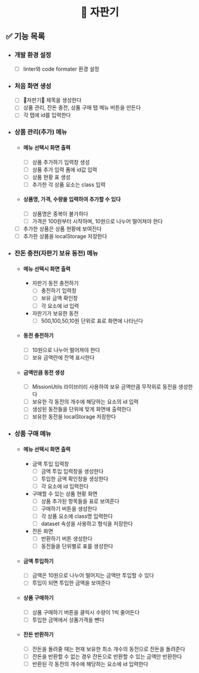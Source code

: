 <h1 align="middle">🥤 자판기</h1>

## ✅ 기능 목록

-   ### 개발 환경 설정

    -   [ ] linter와 code formater 환경 설정

-   ### 처음 화면 생성

    -   [ ] 🥤자판기🥤 제목을 생성한다
    -   [ ] 상품 관리, 잔돈 충전, 상품 구매 탭 메뉴 버튼을 만든다
    -   [ ] 각 탭에 id를 입력한다

-   ### 상품 관리(추가) 메뉴

    -   #### 메뉴 선택시 화면 출력
        -   [ ] 상품 추가하기 입력창 생성
        -   [ ] 상품 추가 입력 폼에 id값 입력
        -   [ ] 상품 현황 표 생성
        -   [ ] 추가한 각 상품 요소는 class 입력
    -   #### 상품명, 가격, 수량을 입력하여 추가할 수 있다
        -   [ ] 상품명은 중복이 불가하다
        -   [ ] 가격은 100원부터 시작하며, 10원으로 나누어 떨어져야 한다
    -   [ ] 추가한 상품은 상품 현황에 보여진다
    -   [ ] 추가한 상품을 localStorage 저장한다

-   ### 잔돈 충전(자판기 보유 동전) 메뉴

    -   #### 메뉴 선택시 화면 출력
        -   자판기 동전 충전하기
            -   [ ] 충전하기 입력창
            -   [ ] 보유 금액 확인창
            -   [ ] 각 요소에 id 입력
        -   자판기가 보유한 동전
            -   [ ] 500,100,50,10원 단위로 표로 화면에 나타난다
    -   #### 동전 충전하기
        -   [ ] 10원으로 나누어 떨어져야 한다
        -   [ ] 보유 금액란에 잔액 표시한다
    -   #### 금액만큼 동전 생성
        -   [ ] MissionUtils 라이브러리 사용하여 보유 금액만큼 무작위로 동전을 생성한다
        -   [ ] 보유한 각 동전의 개수에 해당하는 요소의 id 입력
        -   [ ] 생성된 동전들을 단위에 맞게 화면에 출력한다
        -   [ ] 보유한 동전을 localStorage 저장한다

-   ### 상품 구매 메뉴
    -   #### 메뉴 선택시 화면 출력
        -   금액 투입 입력창
            -   [ ] 금액 투입 입력창을 생성한다
            -   [ ] 투입한 금액 확인창을 생성한다
            -   [ ] 각 요소에 id 입력한다
        -   구매할 수 있는 상품 현황 화면
            -   [ ] 상품 추가된 항목들을 표로 보여준다
            -   [ ] 구매하기 버튼을 생성한다
            -   [ ] 각 상품 요소에 class명 입력한다
            -   [ ] dataset 속성을 사용하고 형식을 저장한다
        -   잔돈 화면
            -   [ ] 반환하기 버튼 생성한다
            -   [ ] 동전들을 단위별로 표를 생성한다
    -   #### 금액 투입하기
        -   [ ] 금액은 10원으로 나누어 떨어지는 금액만 투입할 수 있다
        -   [ ] 투입이 되면 투입한 금액을 보여준다
    -   #### 상품 구매하기
        -   [ ] 상품 구매하기 버튼을 클릭시 수량이 1씩 줄어든다
        -   [ ] 투입한 금액에서 상품가격을 뺀다
    -   #### 잔돈 반환하기
        -   [ ] 잔돈을 돌려줄 때는 현재 보유한 최소 개수의 동전으로 잔돈을 돌려준다
        -   [ ] 잔돈을 반환할 수 없는 경우 잔돈으로 반환할 수 있는 금액만 반환한다
        -   [ ] 반환된 각 동전의 개수에 해당하는 요소에 id 입력한다
